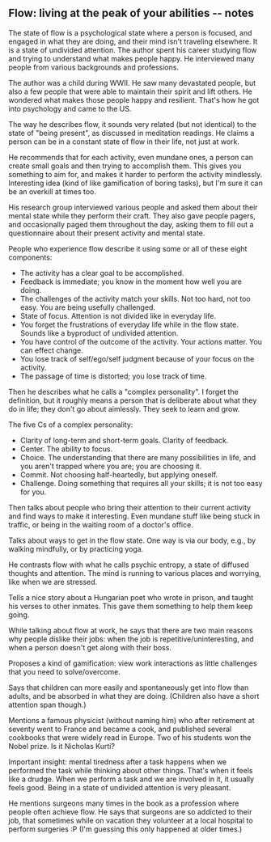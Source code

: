 ## Flow: living at the peak of your abilities -- notes

The state of flow is a psychological state where a person is focused, and 
engaged in what they are doing, and their mind isn't traveling elsewhere.
It is a state of undivided attention.
The author spent his career studying flow and trying to understand what makes
people happy.
He interviewed many people from various backgrounds and professions.

The author was a child during WWII.
He saw many devastated people, but also a few people that were able to maintain
their spirit and lift others.
He wondered what makes those people happy and resilient.
That's how he got into psychology and came to the US.

The way he describes flow, it sounds very related (but not identical) to the
state of "being present", as discussed in meditation readings. 
He claims a person can be in a constant state of flow in their life, not just at
work.

He recommends that for each activity, even mundane ones, a person can create
small goals and then trying to accomplish them.
This gives you something to aim for, and makes it harder to perform the activity
mindlessly.
Interesting idea (kind of like gamification of boring tasks), but I'm sure it can
be an overkill at times too.

His research group interviewed various people and asked them about their mental
state while they perform their craft.
They also gave people pagers, and occasionally paged them throughout the day,
asking them to fill out a questionnaire about their present activity and mental
state.

People who experience flow describe it using some or all of these eight
components:

* The activity has a clear goal to be accomplished.
* Feedback is immediate; you know in the moment how well you are doing.
* The challenges of the activity match your skills. Not too hard, not too easy.
  You are being usefully challenged.
* State of focus. Attention is not divided like in everyday life.
* You forget the frustrations of everyday life while in the flow state. Sounds
  like a byproduct of undivided attention.
* You have control of the outcome of the activity. Your actions matter. You can
  effect change.
* You lose track of self/ego/self judgment because of your focus on the
  activity.
* The passage of time is distorted; you lose track of time.

Then he describes what he calls a "complex personality".
I forget the definition, but it roughly means a person that is deliberate about
what they do in life; they don't go about aimlessly.
They seek to learn and grow.

The five Cs of a complex personality:

* Clarity of long-term and short-term goals. Clarity of feedback.
* Center. The ability to focus.
* Choice. The understanding that there are many possibilities in life, and you
  aren't trapped where you are; you are choosing it.
* Commit. Not choosing half-heartedly, but applying oneself.
* Challenge. Doing something that requires all your skills; it is not too easy
  for you.

Then talks about people who bring their attention to their current activity and
find ways to make it interesting.
Even mundane stuff like being stuck in traffic, or being in the waiting room of
a doctor's office.

Talks about ways to get in the flow state.
One way is via our body, e.g., by walking mindfully, or by practicing yoga.

He contrasts flow with what he calls psychic entropy, a state of diffused
thoughts and attention.
The mind is running to various places and worrying, like when we are stressed.

Tells a nice story about a Hungarian poet who wrote in prison, and taught his
verses to other inmates.
This gave them something to help them keep going.

While talking about flow at work, he says that there are two main reasons why
people dislike their jobs: when the job is repetitive/uninteresting, and when
a person doesn't get along with their boss.

Proposes a kind of gamification: view work interactions as little challenges that
you need to solve/overcome.

Says that children can more easily and spontaneously get into flow than adults,
and be absorbed in what they are doing.
(Children also have a short attention span though.)

Mentions a famous physicist (without naming him) who after retirement at seventy
went to France and became a cook, and published several cookbooks that were
widely read in Europe.
Two of his students won the Nobel prize.
Is it Nicholas Kurti?

Important insight: mental tiredness after a task happens when we performed the
task while thinking about other things.
That's when it feels like a drudge.
When we perform a task and we are involved in it, it usually feels good.
Being in a state of undivided attention is very pleasant.

He mentions surgeons many times in the book as a profession where people often
achieve flow.
He says that surgeons are so addicted to their job, that sometimes while on
vacation they volunteer at a local hospital to perform surgeries :P
(I'm guessing this only happened at older times.)

